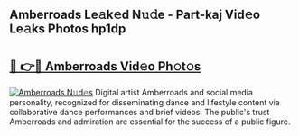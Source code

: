 ## Amberroads Le𝚊k𝚎d N𝚞𝚍e - Part-kaj Vid𝚎o Le𝚊ks Photos hp1dp

# <h2><a href="http://fbf7co.evod.top/?m=Amberroads">🔗 👉🔴 Amberroads Vid𝚎o Ph𝚘t𝚘s</a></h2>

[![Amberroads N𝚞d𝚎s](https://i.imgur.com/8V9OHl7.gif)](http://fbf7co.evod.top/?m=Amberroads)
Digital artist Amberroads and social media personality, recognized for disseminating dance and lifestyle content via collaborative dance performances and brief videos. The public's trust Amberroads and admiration are essential for the success of a public figure. 
